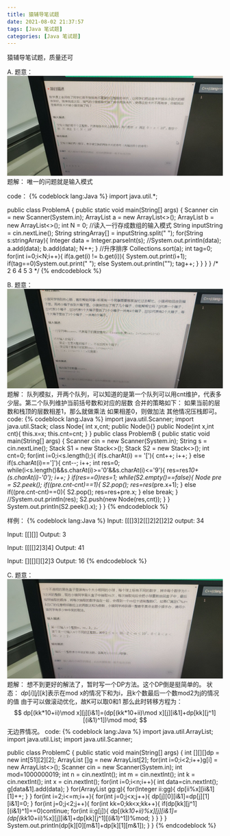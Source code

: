 ```yaml
---
title: 猿辅导笔试题
date: 2021-08-02 21:37:57
tags: [Java 笔试题]
categories: [Java 笔试题]
---
```

猿辅导笔试题，质量还可
<!--more-->
A.
题意：
![alt](/images/猿辅导笔试题/A.jpg)
题解：
唯一的问题就是输入模式

code：
{% codeblock lang:Java %}
import java.util.*;

public class ProblemA {
    public static void main(String[] args) {
        Scanner cin = new Scanner(System.in);
        ArrayList<Integer> a = new ArrayList<>();
        ArrayList<Integer> b = new ArrayList<>();
        int N = 0;
        //读入一行存成数组的输入模式
        String inputString = cin.nextLine();
        String stringArray[] = inputString.split(" ");
        for(String s:stringArray){
            Integer data = Integer.parseInt(s);
            //System.out.println(data);
            a.add(data);
            b.add(data);
            N++;
        }
        //升序排序
        Collections.sort(a);
        int tag=0;
        for(int i=0;i<N;i++){
            if(a.get(i) != b.get(i)){
                System.out.print(i+1);
                if(tag==0)System.out.print(" ");
                else System.out.println("");
                tag++;
            }
        }
    }
}
/*
2 6 4 5 3
 */
{% endcodeblock %}

B.
题意：
![alt](/images/猿辅导笔试题/B.jpg)
题解：
队列模拟，开两个队列，可以知道的是第一个队列可以用cnt维护，代表多少层。第二个队列维护当前括号数和对应的层数
合并的策略如下：
如果当前的层数和栈顶的层数相差1，那么就做乘法
如果相差0，则做加法
其他情况压栈即可。
code:
{% codeblock lang:Java %}
import java.util.Scanner;
import java.util.Stack;
class Node{
    int x,cnt;
    public Node(){}
    public Node(int x,int cnt){
        this.x=x;
        this.cnt=cnt;
    }
}
public class ProblemB {
    public static void main(String[] args) {
        Scanner cin = new Scanner(System.in);
        String s = cin.nextLine();
        Stack<Character> S1 = new Stack<>();
        Stack<Node> S2 = new Stack<>();
        int cnt=0;
        for(int i=0;i<s.length();){
            if(s.charAt(i) == '['){
                cnt++;
                i++;
            }
            else if(s.charAt(i)==']'){
                cnt--;
                i++;
                int res=0;
                while(i<s.length()&&s.charAt(i)>='0'&&s.charAt(i)<='9'){
                    res=res*10+(s.charAt(i)-'0');
                    i++;
                }
                if(res==0)res=1;
                while(S2.empty()==false){
                    Node pre = S2.peek();
                    if((pre.cnt-cnt)==1){
                        S2.pop();
                        res=res*(pre.x+1);
                    }
                    else if((pre.cnt-cnt)==0){
                        S2.pop();
                        res=res+pre.x;
                    }
                    else break;
                }
                //System.out.println(res);
                S2.push(new Node(res,cnt));
            }
        }
        System.out.println(S2.peek().x);
    }
}
{% endcodeblock %}

样例：
{% codeblock lang:Java %}
Input:
[[[]3]2[[]2]2[]2]2
output:
34

Input:
[[][]]
Output:
3

Input:
[[[[]2]3]4]
Output:
41

Input:
[][[][][]2]3
Output:
16
{% endcodeblock %}

C.
题意：
![alt](/images/猿辅导笔试题/C.jpg)
题解：
想不到更好的解法了，暂时写一个DP方法。这个DP倒是挺简单的。
状态： $dp[i][j][k]$表示在mod x的情况下和为i，且k个数最后一个数mod2为j的情况的值
由于可以做滚动优化，故K可以取0和1
那么此时转移方程为：
$$ dp[(kk*10+ii)\mod x][j][i&1]=(dp[(kk*10+ii)\mod x][j][i&1]+dp[kk][j^1][(i&1)^1])\mod mod; $$
无边界情况。
code:
{% codeblock lang:Java %}
import java.util.ArrayList;
import java.util.List;
import java.util.Scanner;

public class ProblemC {
    public static void main(String[] args) {
        int [][][]dp = new int[51][2][2];
        ArrayList<Integer> []g = new ArrayList[2];
        for(int i=0;i<2;i++)g[i] = new ArrayList<>();
        Scanner cin = new Scanner(System.in);
        int mod=1000000019;
        int n = cin.nextInt();
        int m = cin.nextInt();
        int k = cin.nextInt();
        int x = cin.nextInt();
        for(int i=0;i<n;i++){
            int data=cin.nextInt();
            g[data&1].add(data);
        }
        for(ArrayList<Integer> gg:g){
            for(Integer ii:gg){
                dp[ii%x][ii&1][1]++;
            }
        }
        for(int i=2;i<=m;i++){
            for(int j=0;j<x;j++){
                dp[j][0][i&1]=dp[j][1][i&1]=0;
            }
            for(int j=0;j<2;j++){
                for(int kk=0;kk<x;kk++){
                    if(dp[kk][j^1][(i&1)^1]==0)continue;
                    for(int ii:g[j]){
                        dp[(kk*10+ii)%x][j][i&1]=(dp[(kk*10+ii)%x][j][i&1]+dp[kk][j^1][(i&1)^1])%mod;
                    }
                }
            }
        }
        System.out.println(dp[k][0][m&1]+dp[k][1][m&1]);
    }
}
{% endcodeblock %}